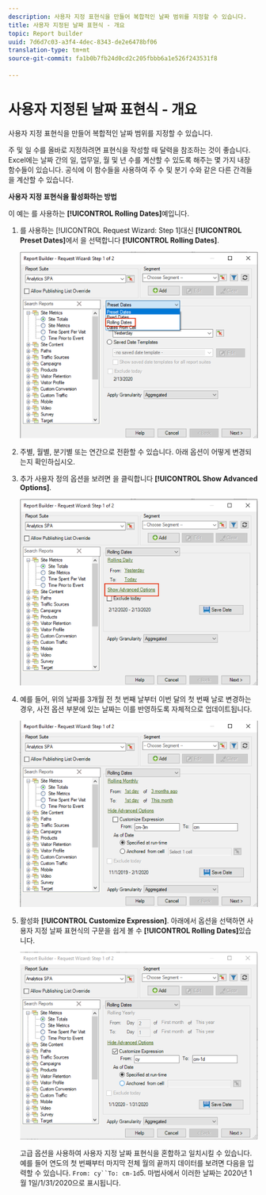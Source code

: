 ```yaml
---
description: 사용자 지정 표현식을 만들어 복합적인 날짜 범위를 지정할 수 있습니다.
title: 사용자 지정된 날짜 표현식 - 개요
topic: Report builder
uuid: 7d6d7c03-a3f4-4dec-8343-de2e6478bf06
translation-type: tm+mt
source-git-commit: fa1b0b7fb24d0cd2c205fbbb6a1e526f243531f8

---
```



# 사용자 지정된 날짜 표현식 - 개요

사용자 지정 표현식을 만들어 복합적인 날짜 범위를 지정할 수 있습니다.

주 및 일 수를 올바로 지정하려면 표현식을 작성할 때 달력을 참조하는 것이 좋습니다. Excel에는 날짜 간의 일, 업무일, 월 및 년 수를 계산할 수 있도록 해주는 몇 가지 내장 함수들이 있습니다. 공식에 이 함수들을 사용하여 주 수 및 분기 수와 같은 다른 간격들을 계산할 수 있습니다.

**사용자 지정 표현식을 활성화하는 방법**

이 예는 를 사용하는 **[!UICONTROL Rolling Dates]**&#x200B;예입니다.

1. 를 사용하는 [!UICONTROL Request Wizard: Step 1]대신 **[!UICONTROL Preset Dates]**&#x200B;에서 을 선택합니다 **[!UICONTROL Rolling Dates]**.

   ![](assets/rolldates1.png)

1. 주별, 월별, 분기별 또는 연간으로 전환할 수 있습니다. 아래 옵션이 어떻게 변경되는지 확인하십시오.
1. 추가 사용자 정의 옵션을 보려면 을 클릭합니다 **[!UICONTROL Show Advanced Options]**.

   ![](assets/rolldates2.png)

1. 예를 들어, 위의 날짜를 3개월 전 첫 번째 날부터 이번 달의 첫 번째 날로 변경하는 경우, 사전 옵션 부분에 있는 날짜는 이를 반영하도록 자체적으로 업데이트됩니다.

   ![](assets/rolldatesfor3.png)

1. 활성화 **[!UICONTROL Customize Expression]**. 아래에서 옵션을 선택하면 사용자 지정 날짜 표현식의 구문을 쉽게 볼 수 **[!UICONTROL Rolling Dates]**&#x200B;있습니다.

   ![](assets/rolldatesfor5.png)

   고급 옵션을 사용하여 사용자 지정 날짜 표현식을 혼합하고 일치시킬 수 있습니다. 예를 들어 연도의 첫 번째부터 마지막 전체 월의 끝까지 데이터를 보려면 다음을 입력할 수 있습니다. `From: cy``To: cm-1d`5. 마법사에서 이러한 날짜는 2020년 1월 1일/1/31/2020으로 표시됩니다.
